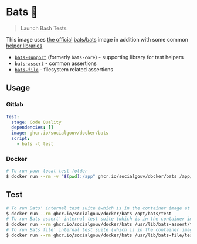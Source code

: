 # Bats :bat:

> Launch Bash Tests.

This image uses [the official](https://github.com/bats-core/bats-core#running-bats-in-docker) [bats/bats](https://hub.docker.com/r/bats/bats) image in addition with some common [helper libraries](https://github.com/ztombol/bats-docs)

- [`bats-support`][bats-support] (formerly `bats-core`) - supporting
  library for test helpers
- [`bats-assert`][bats-assert] - common assertions
- [`bats-file`][bats-file] - filesystem related assertions

## Usage

### Gitlab

```yaml
Test:
  stage: Code Quality
  dependencies: []
  image: ghcr.io/socialgouv/docker/bats
  script:
    - bats -t test
```

### Docker

```sh
# To run your local test folder
$ docker run --rm -v "$(pwd):/app" ghcr.io/socialgouv/docker/bats /app/test
```

## Test

```sh
# To run Bats' internal test suite (which is in the container image at /opt/bats/test):
$ docker run --rm ghcr.io/socialgouv/docker/bats /opt/bats/test
# To run Bats assert' internal test suite (which is in the container image at /usr/lib/bats-assert/test):
$ docker run --rm ghcr.io/socialgouv/docker/bats /usr/lib/bats-assert/test
# To run Bats file' internal test suite (which is in the container image at /usr/lib/bats-file/test):
$ docker run --rm ghcr.io/socialgouv/docker/bats /usr/lib/bats-file/test
```

[bats-support]: https://github.com/ztombol/bats-support
[bats-assert]: https://github.com/ztombol/bats-assert
[bats-file]: https://github.com/ztombol/bats-file

